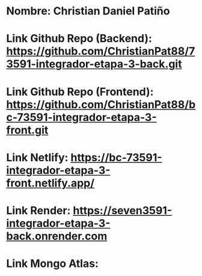 # Nombre: Christian Daniel Patiño
# Link Github Repo (Backend): https://github.com/ChristianPat88/73591-integrador-etapa-3-back.git
# Link Github Repo (Frontend): https://github.com/ChristianPat88/bc-73591-integrador-etapa-3-front.git
# Link Netlify: https://bc-73591-integrador-etapa-3-front.netlify.app/
# Link Render: https://seven3591-integrador-etapa-3-back.onrender.com
# Link Mongo Atlas: 